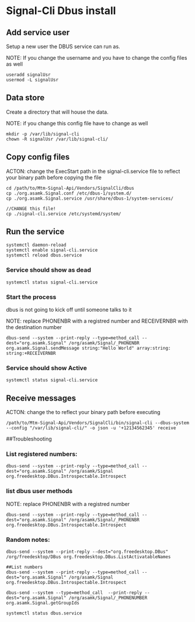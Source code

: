# Signal-Cli Dbus install

## Add service user

Setup a new user the DBUS service can run as. 


NOTE: If you change the username and you have to change the config files as well

```
useradd signalUsr
usermod -L signalUsr
```

## Data store

Create a directory that will house the data.

NOTE: if you change this config file have to change as well

```
mkdir -p /var/lib/signal-cli
chown -R signalUsr /var/lib/signal-cli/
```

## Copy config files


ACTON: change the ExecStart path in the signal-cli.service file to reflect your binary path before copying the file

```
cd /path/to/Mtm-Signal-Api/Vendors/SignalCli/dbus
cp ./org.asamk.Signal.conf /etc/dbus-1/system.d/
cp ./org.asamk.Signal.service /usr/share/dbus-1/system-services/

//CHANGE this file!
cp ./signal-cli.service /etc/systemd/system/
```

## Run the service

```
systemctl daemon-reload
systemctl enable signal-cli.service
systemctl reload dbus.service
```

### Service should show as dead

```
systemctl status signal-cli.service
```


### Start the process

dbus is not going to kick off until someone talks to it

NOTE: replace PHONENBR with a registred number and RECEIVERNBR with the destination number

```
dbus-send --system --print-reply --type=method_call --dest="org.asamk.Signal" /org/asamk/Signal/_PHONENBR org.asamk.Signal.sendMessage string:"Hello World" array:string: string:+RECEIVERNBR
```


### Service should show Active

```
systemctl status signal-cli.service
```

## Receive messages

ACTON: change the to reflect your binary path before executing

```
/path/to/Mtm-Signal-Api/Vendors/SignalCli/bin/signal-cli --dbus-system --config "/var/lib/signal-cli/" -o json -u '+12134562345' receive
```


##Troubleshooting


### List registered numbers:

```
dbus-send --system --print-reply --type=method_call --dest="org.asamk.Signal" /org/asamk/Signal org.freedesktop.DBus.Introspectable.Introspect
```

### list dbus user methods

NOTE: replace PHONENBR with a registred number

```
dbus-send --system --print-reply --type=method_call --dest="org.asamk.Signal" /org/asamk/Signal/_PHONENBR org.freedesktop.DBus.Introspectable.Introspect
```
 

### Random notes:

```
dbus-send --system --print-reply --dest="org.freedesktop.DBus" /org/freedesktop/DBus org.freedesktop.DBus.ListActivatableNames

##List numbers
dbus-send --system --print-reply --type=method_call --dest="org.asamk.Signal" /org/asamk/Signal org.freedesktop.DBus.Introspectable.Introspect

dbus-send --system --type=method_call  --print-reply --dest="org.asamk.Signal" /org/asamk/Signal/_PHONENUMBER org.asamk.Signal.getGroupIds

systemctl status dbus.service
```
